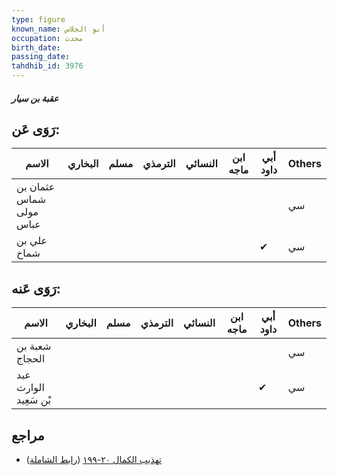 ```yaml
---
type: figure
known_name: أبو الجلاس
occupation: محدث
birth_date:
passing_date:
tahdhib_id: 3976
---
```

##### عقبة بن سيار

## رَوَى عَن:
| الاسم                   | البخاري | مسلم | الترمذي | النسائي | ابن ماجه | أبي داود | Others |
| ----------------------- | ------- | ---- | ------- | ------- | -------- | -------- | ------ |
| عثمان بن شماس مولى عباس |         |      |         |         |          |          | سي     |
| علي بن شماخ             |         |      |         |         |          | ✔        | سي     |
## رَوَى عَنه:
| الاسم                 | البخاري | مسلم | الترمذي | النسائي | ابن ماجه | أبي داود | Others |
| --------------------- | ------- | ---- | ------- | ------- | -------- | -------- | ------ |
| شعبة بن الحجاج        |         |      |         |         |          |          | سي     |
| عبد الوارث بْن سَعِيد |         |      |         |         |          | ✔        | سي     |
## مراجع
- [تهذيب الكمال ٢٠-١٩٩](obsidian://open?vault=Tahdhib-al-Kamal&file=Figures/٣٩٧٦-عقبة%20بن%20سيار) ([رابط الشاملة](https://shamela.ws/book/3722/10329))